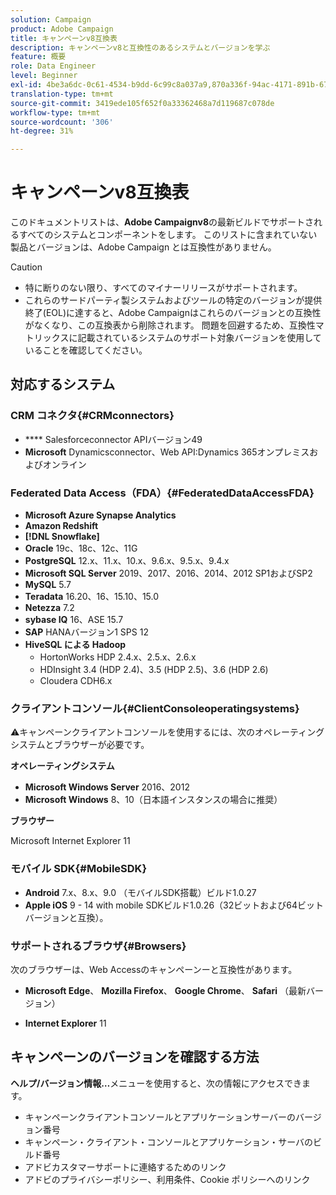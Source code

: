 ```yaml
---
solution: Campaign
product: Adobe Campaign
title: キャンペーンv8互換表
description: キャンペーンv8と互換性のあるシステムとバージョンを学ぶ
feature: 概要
role: Data Engineer
level: Beginner
exl-id: 4be3a6dc-0c61-4534-b9dd-6c99c8a037a9,870a336f-94ac-4171-891b-67614feef6ef,bebdd930-c7f6-4629-a489-3c704b33f058,d493e613-eb61-43b1-9c6d-1bd881af0734
translation-type: tm+mt
source-git-commit: 3419ede105f652f0a33362468a7d119687c078de
workflow-type: tm+mt
source-wordcount: '306'
ht-degree: 31%

---
```


# キャンペーンv8互換表

このドキュメントリストは、**Adobe Campaignv8**&#x200B;の最新ビルドでサポートされるすべてのシステムとコンポーネントをします。 このリストに含まれていない製品とバージョンは、Adobe Campaign とは互換性がありません。

>[!CAUTION]
>
>* 特に断りのない限り、すべてのマイナーリリースがサポートされます。
>* これらのサードパーティ製システムおよびツールの特定のバージョンが提供終了(EOL)に達すると、Adobe Campaignはこれらのバージョンとの互換性がなくなり、この互換表から削除されます。 問題を回避するため、互換性マトリックスに記載されているシステムのサポート対象バージョンを使用していることを確認してください。


## 対応するシステム

### CRM コネクタ{#CRMconnectors}

* **** Salesforceconnector APIバージョン49
* **Microsoft** Dynamicsconnector、Web API:Dynamics 365オンプレミスおよびオンライン

### Federated Data Access（FDA）{#FederatedDataAccessFDA}

* **Microsoft Azure Synapse Analytics**
* **Amazon Redshift**
* **[!DNL Snowflake]**
* **Oracle** 19c、18c、12c、11G
* **PostgreSQL**  12.x、11.x、10.x、9.6.x、9.5.x、9.4.x
* **Microsoft SQL Server**  2019、2017、2016、2014、2012 SP1およびSP2
* **MySQL** 5.7
* **Teradata** 16.20、16、15.10、15.0
* **Netezza** 7.2
* **sybase IQ** 16、ASE 15.7
* **SAP** HANAバージョン1 SPS 12
* **HiveSQL による Hadoop**
   * HortonWorks HDP 2.4.x、2.5.x、2.6.x
   * HDInsight 3.4 (HDP 2.4)、3.5 (HDP 2.5)、3.6 (HDP 2.6)
   * Cloudera CDH6.x

### クライアントコンソール{#ClientConsoleoperatingsystems}

:warning:キャンペーンクライアントコンソールを使用するには、次のオペレーティングシステムとブラウザーが必要です。

**オペレーティングシステム**

* **Microsoft Windows Server**  2016、2012
* **Microsoft Windows**  8、10（日本語インスタンスの場合に推奨）

**ブラウザー**

Microsoft Internet Explorer 11

### モバイル SDK{#MobileSDK}

* **Android**  7.x、8.x、9.0 （モバイルSDK搭載）ビルド1.0.27
* **Apple iOS** 9 - 14 with mobile SDKビルド1.0.26（32ビットおよび64ビットバージョンと互換）。

### サポートされるブラウザ{#Browsers}

次のブラウザーは、Web Accessのキャンペーンーと互換性があります。

* **Microsoft Edge**、 **Mozilla Firefox**、 **Google Chrome**、 **Safari** （最新バージョン）

* **Internet Explorer**  11

## キャンペーンのバージョンを確認する方法

**ヘルプ/バージョン情報…**&#x200B;メニューを使用すると、次の情報にアクセスできます。

* キャンペーンクライアントコンソールとアプリケーションサーバーのバージョン番号
* キャンペーン・クライアント・コンソールとアプリケーション・サーバのビルド番号
* アドビカスタマーサポートに連絡するためのリンク
* アドビのプライバシーポリシー、利用条件、Cookie ポリシーへのリンク
